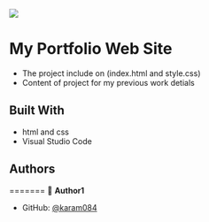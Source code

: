 ![](https://github.com/karam084/My_Portfolio_WebSite-)
# My Portfolio Web Site
- The project include on (index.html and style.css) 
- Content of project for my previous work detials 
## Built With
- html and css
- Visual Studio Code
## Authors
=======
👤 **Author1**
- GitHub: [@karam084](https://github.com/karam084/Hello_Microverse1)